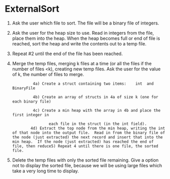 # ExternalSort

1) Ask the user which file to sort.   The file will be a binary file of integers.

2)  Ask the user for the heap size to use.   Read in integers from the file, place them into the heap. When the heap becomes full or end of file is reached, sort the heap and write the contents out to a temp file.

3) Repeat #2 until the end of the file has been reached.

4) Merge the temp files, merging k files at a time (or all the files if the number of files <k), creating new temp files.   Ask the user for the value of k, the number of files to merge.

                4a) Create a struct containing two items:    int  and BinaryFile

                4b) Create an array of structs in 4a of size k (one for each binary file)

                4c) Create a min heap with the array in 4b and place the first integer in

                       each file in the struct (in the int field).
               4d) Extract the top node from the min heap, writing the int of that node into the output file.  Read in from the binary file of the node (just extracted) the next record and insert that into the min heap.  If the node (just extracted) has reached the end of file, then reduce5) Repeat 4 until there is one file, the sorted file. 

6) Delete the temp files with only the sorted file remaining.  Give a option not to display the sorted file, because we will be using large files which take a very long time to display.

